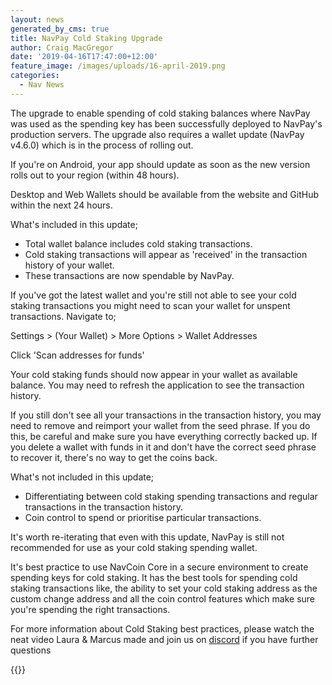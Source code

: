 ```yaml
---
layout: news
generated_by_cms: true
title: NavPay Cold Staking Upgrade
author: Craig MacGregor
date: '2019-04-16T17:47:00+12:00'
feature_image: /images/uploads/16-april-2019.png
categories:
  - Nav News
---
```

The upgrade to enable spending of cold staking balances where NavPay was used as the spending key has been successfully deployed to NavPay's production servers. The upgrade also requires a wallet update (NavPay v4.6.0) which is in the process of rolling out.
<!-- more -->

If you're on Android, your app should update as soon as the new version rolls out to your region (within 48 hours).

Desktop and Web Wallets should be available from the website and GitHub within the next 24 hours.

What's included in this update;

* Total wallet balance includes cold staking transactions.
* Cold staking transactions will appear as 'received' in the transaction history of your wallet.
* These transactions are now spendable by NavPay.

If you've got the latest wallet and you're still not able to see your cold staking transactions you might need to scan your wallet for unspent transactions. Navigate to;

Settings > (Your Wallet) > More Options > Wallet Addresses

Click 'Scan addresses for funds'

Your cold staking funds should now appear in your wallet as available balance. You may need to refresh the application to see the transaction history.

If you still don't see all your transactions in the transaction history, you may need to remove and reimport your wallet from the seed phrase. If you do this, be careful and make sure you have everything correctly backed up. If you delete a wallet with funds in it and don't have the correct seed phrase to recover it, there's no way to get the coins back.

What's not included in this update;

* Differentiating between cold staking spending transactions and regular transactions in the transaction history.
* Coin control to spend or prioritise particular transactions.

It's worth re-iterating that even with this update, NavPay is still not recommended for use as your cold staking spending wallet. 

It's best practice to use NavCoin Core in a secure environment to create spending keys for cold staking. It has the best tools for spending cold staking transactions like, the ability to set your cold staking address as the custom change address and all the coin control features which make sure you're spending the right transactions.

For more information about Cold Staking best practices, please watch the neat video Laura & Marcus made and join us on [discord](https://discord.gg/y4Vu9jw) if you have further questions

{{<youtube ERIRWwrajco>}}
